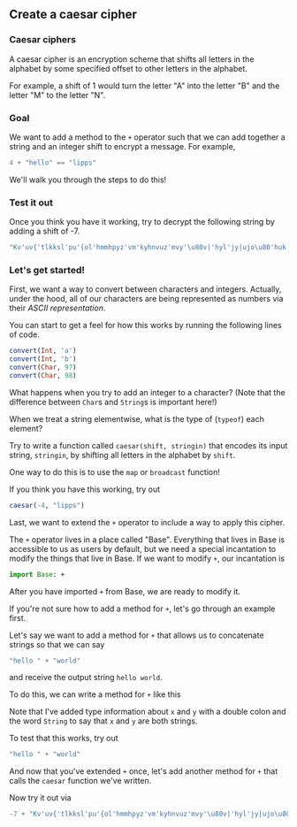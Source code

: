 
## Create a caesar cipher

### Caesar ciphers

A caesar cipher is an encryption scheme that shifts all letters in the alphabet by some specified offset to other letters in the alphabet.

For example, a shift of 1 would turn the letter "A" into the letter "B" and the letter "M" to the letter "N".

### Goal

We want to add a method to the `+` operator such that we can add together a string and an integer shift to encrypt a message. For example,

```julia
4 + "hello" == "lipps"
```

We'll walk you through the steps to do this!

### Test it out

Once you think you have it working, try to decrypt the following string by adding a shift of -7.
```julia
"Kv'uv{'tlkksl'pu'{ol'hmmhpyz'vm'kyhnvuz'mvy'\u80v|'hyl'jy|ujo\u80'huk'{hz{l'nvvk'~p{o'rl{jo|w5"
```

### Let's get started!

First, we want a way to convert between characters and integers. Actually, under the hood, all of our characters are being represented as numbers via their *ASCII representation*.

You can start to get a feel for how this works by running the following lines of code.

```julia
convert(Int, 'a')
convert(Int, 'b')
convert(Char, 97)
convert(Char, 98)
```

What happens when you try to add an integer to a character? (Note that the difference between `Char`s and `String`s is important here!)

When we treat a string elementwise, what is the type of (`typeof`) each element?

Try to write a function called `caesar(shift, stringin)` that encodes its input string, `stringin`, by shifting all letters in the alphabet by `shift`.

One way to do this is to use the `map` or `broadcast` function!

If you think you have this working, try out
```julia
caesar(-4, "lipps")
```

Last, we want to extend the `+` operator to include a way to apply this cipher.

The `+` operator lives in a place called "Base". Everything that lives in Base is accessible to us as users by default, but we need a special incantation to modify the things that live in Base. If we want to modify `+`, our incantation is

```julia
import Base: +
```

After you have imported `+` from Base, we are ready to modify it.

If you're not sure how to add a method for `+`, let's go through an example first.

Let's say we want to add a method for `+` that allows us to concatenate strings so that we can say
```julia
"hello " + "world"
```
and receive the output string ```hello world```.

To do this, we can write a method for `+` like this

Note that I've added type information about `x` and `y` with a double colon and the word `String` to say that `x` and `y` are both strings.

To test that this works, try out 
```julia
"hello " + "world"
```

And now that you've extended `+` once, let's add another method for `+` that calls the `caesar` function we've written.

Now try it out via

```julia
-7 + "Kv'uv{'tlkksl'pu'{ol'hmmhpyz'vm'kyhnvuz'mvy'\u80v|'hyl'jy|ujo\u80'huk'{hz{l'nvvk'~p{o'rl{jo|w5"
```
